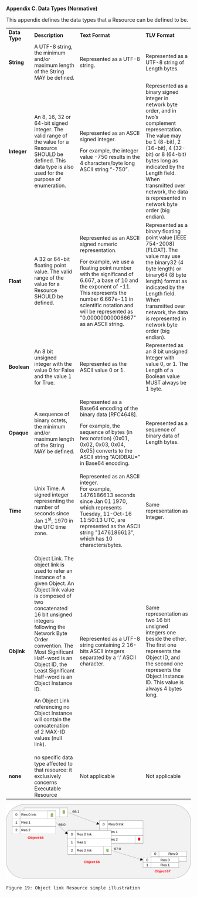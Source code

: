 <strong> Appendix C. Data Types (Normative) </strong>

This appendix defines the data types that a Resource can be defined to be.

<table>
<tbody>
<tr class="odd">
<td><strong>Data Type</strong></td>
<td><strong>Description</strong></td>
<td><strong>Text Format</strong></td>
<td><strong>TLV Format</strong></td>
</tr>
<tr class="even">
<td><strong>String</strong></td>
<td>A UTF-8 string, the minimum and/or maximum length of the String MAY be defined.</td>
<td>Represented as a UTF-8 string.</td>
<td>Represented as a UTF-8 string of Length bytes.</td>
</tr>
<tr class="odd">
<td><strong>Integer</strong></td>
<td>An 8, 16, 32 or 64-bit signed integer. The valid range of the value for a Resource SHOULD be defined. This data type is also used for the purpose of enumeration.</td>
<td><p>Represented as an ASCII signed integer.</p>
<p>For example, the integer value -750 results in the 4 characters/byte long ASCII string “-750”.</p></td>
<td>Represented as a binary signed integer in network byte order, and in two’s complement representation. The value may be 1 (8-bit), 2 (16-bit), 4 (32-bit) or 8 (64-bit) bytes long as indicated by the Length field. When transmitted over network, the data is represented in network byte order (big endian).</td>
</tr>
<tr class="even">
<td><strong>Float</strong></td>
<td>A 32 or 64-bit floating point value. The valid range of the value for a Resource SHOULD be defined.</td>
<td><p>Represented as an ASCII signed numeric representation.</p>
<p>For example, we use a floating point number with the significand of 6.667, a base of 10 and the exponent of -11. This represents the number 6.667e-11 in scientific notation and will be represented as &quot;0.00000000006667&quot; as an ASCII string.</p></td>
<td>Represented as a binary floating point value [IEEE 754-2008] [FLOAT]. The value may use the binary32 (4 byte length) or binary64 (8 byte length) format as indicated by the Length field. When transmitted over network, the data is represented in network byte order (big endian).</td>
</tr>
<tr class="odd">
<td><strong>Boolean</strong></td>
<td>An 8 bit unsigned integer with the value 0 for False and the value 1 for True.</td>
<td>Represented as the ASCII value 0 or 1.</td>
<td>Represented as an 8 bit unsigned Integer with value 0, or 1. The Length of a Boolean value MUST always be 1 byte.</td>
</tr>
<tr class="even">
<td><strong>Opaque</strong></td>
<td>A sequence of binary octets, the minimum and/or maximum length of the String MAY be defined.</td>
<td><p>Represented as a Base64 encoding of the binary data [RFC4648].</p>
<p>For example, the sequence of bytes (in hex notation) {0x01, 0x02, 0x03, 0x04, 0x05} converts to the ASCII string “AQIDBAU=” in Base64 encoding.</p></td>
<td>Represented as a sequence of binary data of Length bytes.</td>
</tr>
<tr class="odd">
<td><strong>Time</strong></td>
<td>Unix Time. A signed integer representing the number of seconds since Jan 1<sup>st</sup>, 1970 in the UTC time zone.</td>
<td>Represented as an ASCII integer.<br />
For example, 1476186613 seconds since Jan 01 1970, which represents Tuesday, 11-Oct-16 11:50:13 UTC, are represented as the ASCII string &quot;1476186613&quot;, which has 10 characters/bytes.</td>
<td>Same representation as Integer.</td>
</tr>
<tr class="even">
<td><strong>Objlnk</strong></td>
<td><p>Object Link. The object link is used to refer an Instance of a given Object. An Object link value is composed of two concatenated 16 bit unsigned integers following the Network Byte Order convention. The Most Significant Half-word is an Object ID, the Least Significant Half-word is an Object Instance ID.</p>
<p>An Object Link referencing no Object Instance will contain the concatenation of 2 MAX-ID values (null link).</p></td>
<td>Represented as a UTF-8 string containing 2 16-bits ASCII integers separated by a ‘:’ ASCII character.</td>
<td>Same representation as two 16 bit unsigned integers one beside the other. The first one represents the Object ID, and the second one represents the Object Instance ID. This value is always 4 bytes long.</td>
</tr>
<tr class="odd">
<td><strong>none</strong></td>
<td>no specific data type affected to that resource: it exclusively concerns Executable Resource</td>
<td>Not applicable</td>
<td>Not applicable</td>
</tr>
</tbody>
</table>

![alt text](images/object_link_resource_simple_illustration.svg "Figure 19: Object link Resource simple illustration") 
```
Figure 19: Object link Resource simple illustration
```
